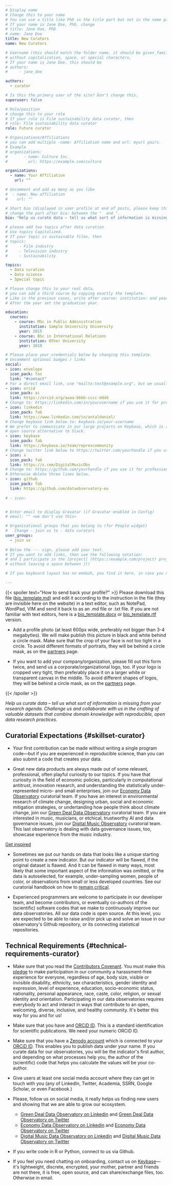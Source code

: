 ```yaml
---
# Display name
# Change this to your name 
# You can use a title like PhD in the title part but not in the name part.
# If your name is Jane Doe, PhD, change 
# title: Jane Doe, PhD
# name: Jane Doe
title: New Curators
name: New Curators

# Username (this should match the folder name, it should be given_family  your name
# without capitalization, space, or special characters.
# If your name is Jane Doe, this should be
# authors:
#     - jane_doe

authors:
  - curator

# Is this the primary user of the site? Don't change this.
superuser: false

# Role/position
# change this to your role
# If your role is Film sustainability data curator, then 
# role: Film sustainability data curator
role: Future curator

# Organizations/Affiliations
# you can add multiple -name: Affiliation name and url: myurl pairs.
# Example
# organizations:
#       - name: Culture Inc.
#         url: https://example.com/culture

organizations:
  - name: Your Affiliation
    url: ""

# Uncomment and add as many as you like
#  - name: New affiliation
#    url: ""

# Short bio (displayed in user profile at end of posts, please keep this to 1-2 lines)
# change the part after bio: between the "  and ".
bio: "Help us curate data – tell us what sort of information is missing from your research agenda. Challenge us and collaborate with us in the crafting of valuable datasets that combine domain knowledge with reproducible, open data research practices."

# please add two topics after data curation
# Use topics Capitalized.
# If your topic is sustainable films, then
# topics:
#     - Film industry
#     - Television industry
#     - Sustainability

topics:
  - Data curation
  - Data science
  - Special topic

# Please change this to your real data.
# you can add a third course by copying exactly the template.
# Like in the previous cases, write after course: institution: and year:
# After the year set the graduation year.

education:
  courses:
    - course: MSc in Public Administration
      institution: Sample University University
      year: 2015
    - course: BSc in International Relations
      institution: Other University
      year: 2010

# Please place your credentials below by changing this template.
# Uncomment optional badges / links
social:
- icon: envelope
  icon_pack: fas
  link: "#contact" 
# For a direct email link, use "mailto:test@example.org", but we usually use the contact form and not reveal your email to the open internet.
- icon: orcid
  icon_pack: ai
  link: https://orcid.org/aaaa-bbbb-cccc-dddd
# Change to: https://linkedin.com/in/yourusername if you use it for professional purposes.
- icon: linkedin
  icon_pack: fab
  link: https://www.linkedin.com/in/antaldaniel/
# Change keybase link below to: keybase.io/your-username 
# We prefer to communicate in our large projects on Keybase, which is a free, 
# open source alternative to Slack. 
- icon: keybase
  icon_pack: fab
  link: https://keybase.io/team/reprexcommunity
# Change twitter link below to https://twitter.com/yourhandle if you use it for professional purposes, or delete twitter three lines.
- icon: x
  icon_pack: fab
  link: https://x.com/DigitalMusicObs
# Change to: https://github.com/yourhandle if you use it for professional purposes.
# Otherwise delete three lines below.
- icon: github
  icon_pack: fab
  link: https://github.com/dataobservatory-eu
  
# - icon:


# Enter email to display Gravatar (if Gravatar enabled in Config)
# email: "" <we don't use this>

# Organizational groups that you belong to (for People widget)
#   Change - join us to - data curators
user_groups:
  - join us
  
# Below the --- sign, please add your text. 
# If you want to add links, then use the following notation:
# and I participate in the [project] (https://example.com/project) project
# without leaving a space between ]()

# If you keyboard layout has no emdash, you find it here, in case you need it in the text—to make separation of sentence parts—according to English punctuation.

---
```


{{< spoiler text="How to send back your profile?" >}}
Please download this file ([bio_template.md](https://ccsi.dataobservatory.eu/documents/bio_template.md)) and edit it according to the instruction in the file (they are invisible here on the website) in a text editor, such as NotePad, WordPad, VIM and send it back to as an .md file or .txt file. If you are not familiar with text editors, here is a [bio_template.docx](https://ccsi.dataobservatory.eu/documents/bio_template.docx) or [bio_template.rtf](https://ccsi.dataobservatory.eu/documents/bio_template.rtf) version. 

- Add a profile photo (at least 600px wide, preferably not bigger than 3-4 megabytles). We will make publish this picture in black and white behind a circle mask. Make sure that the crop of your face is not too tight in a circle. To avoid different formats of portraits, they will be behind a circle mask, as on the [partners](https://ccsi.dataobservatory.eu/#partners) page.

- If you want to add your company/organization, please fill out this form twice, and send us a corporate/organizational logo, too. If your logo is cropped very tight, then preferably place it on a larger white or transparent canvas in the middle. To avoid different shapes of logos, they will be behind a circle mask, as on the [partners](https://ccsi.dataobservatory.eu/#partners) page.

{{< /spoiler >}}


<!---
Delete the text below , and place 1 or 2 paragraphs about yourself and your professional interests in culture, creation, sustainability, openness, etc.
--->


*Help us curate data – tell us what sort of information is missing from your research agenda. Challenge us and collaborate with us in the crafting of valuable datasets that combine domain knowledge with reproducible, open data research practices.*


## Curatorial Expectations {#skillset-curator}

- Your first contribution can be made without writing a single program code—but if you are experienced in reproducible science, than you can also submit a code that creates your data.

- Great new data products are always made out of some relevant, professional, often playful curiosity to our topics. If you have that curiosity in the field of economic policies, particularly in computational antitrust, innovation research, and understanding the statistically under-represented micro- and small enterprises, join our [Economy Data Observatory](https://economy.dataobservatory.eu/#contributors) curatorial team.  If you have an interest in environmental research of climate change, designing urban, social and economic mitigation strategies, or undertanding how people think about climate change, join our [Green Deal Data Observatory](https://greendeal.dataobservatory.eu/#contributors) curatorial team.  If you are interested in music, musicians, or etchical, trustworthy AI and data governance issues, join our [Digital Music Observatory](https://music.dataobservatory.eu/#contributors) curatorial team. This last observatory is dealing with data governance issues, too, showcase experience from the music industry. 

[Get inspired](https://curators.dataobservatory.eu/data-curators.html#create-new-datasets)

- Sometimes we put our hands on data that looks like a unique starting point to create a new indicator.  But our indicator will be flawed, if the original dataset is flawed.  And it can be flawed in many ways, most likely that some important aspect of the information was omitted, or the data is autoselected, for example, under-sampling women, people of color, or observations from small or less developed countries. See our curatorial handbook on how to [remain critical](https://curators.dataobservatory.eu/data-curators.html#remain-critical).

- Experienced programmers are welcome to participate in our developer team, and become contributors, or eventually co-authors of the (scientific) software codes that we make to continuously improve our data observatories. All our data code is open source. At this level, you are expected to be able to raise and/or pick up and solve an issue in our observatory's Github repository, or its connecting statistical repositories. 

## Technical Requirements {#technical-requirements-curator}

- Make sure that you read the [Contributors Covenant](https://www.contributor-covenant.org/). You must make this [pledge](https://www.contributor-covenant.org/version/2/0/code_of_conduct/) to make participation in our community a harassment-free experience for everyone, regardless of age, body size, visible or invisible disability, ethnicity, sex characteristics, gender identity and expression, level of experience, education, socio-economic status, nationality, personal appearance, race, caste, color, religion, or sexual identity and orientation. Participating in our data observatories requires everybody to act and interact in ways that contribute to an open, welcoming, diverse, inclusive, and healthy community. It's better this way for you and for us!

- Make sure that you have and [ORCiD ID](https://orcid.org/).  This is a standard identification for scientific publications. We need your numeric ORCiD ID.

- Make sure that you have a [Zenodo account](https://zenodo.org/) which is connected to your [ORCiD ID](https://orcid.org/).  This enables you to publish data under your name. If you curate data for our observatories, you will be the indicator's first author, and depending on what processes help you, the author of the (scientific) code that helps you calculate the values will be your co-author.

- Give users at least one social media account where they can get in touch with you (any of LinkedIn, Twitter, Academia, SSRN, Google Scholar, or even Facebook.)

- Please, follow us on social media, it really helps us finding new users and showing that we are able to grow our ecosystem.
  - [Green Deal Data Observatory on Linkedin](https://www.linkedin.com/company/78556699) and [Green Deal Data Observatory on Twitter](https://twitter.com/GreenDealObs)
  - [Economy Data Observatory on Linkedin](https://www.linkedin.com/company/78562153) and [Economy Data Observatory on Twitter](https://twitter.com/GreenDealObs)
  - [Digital Music Data Observatory on Linkedin](https://www.linkedin.com/company/reprexbv/) and [Digital Music Data Observatory on Twitter](https://twitter.com/dataandlyrics)

- If you write code in R or Python, connect to us via Github. 

- If you feel you need chatting on onboarding, contact us on [Keybase](https://curators.dataobservatory.eu/tools.html#keybase)—it's lightweight, discrete, encrypted, your mother, partner and friends are not there, it is free, open source, and can share/exchange files, too. Otherwise in email.
